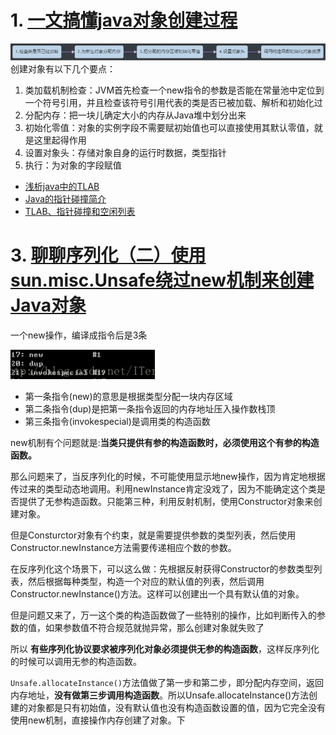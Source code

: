 # 1. [一文搞懂java对象创建过程](https://zhuanlan.zhihu.com/p/240458901#:~:text=%E6%9C%80%E5%B8%B8%E7%94%A8%E7%9A%84%E6%96%B9%E5%BC%8F%E6%98%AFn,%E6%96%B9%E6%B3%95%E6%9D%A5%E6%96%B0%E5%BB%BA%E5%AF%B9%E8%B1%A1%E3%80%82)
![new a object .png](new%20a%20object%20.png)
创建对象有以下几个要点：
1. 类加载机制检查：JVM首先检查一个new指令的参数是否能在常量池中定位到一个符号引用，并且检查该符号引用代表的类是否已被加载、解析和初始化过
2. 分配内存：把一块儿确定大小的内存从Java堆中划分出来
3. 初始化零值：对象的实例字段不需要赋初始值也可以直接使用其默认零值，就是这里起得作用
4. 设置对象头：存储对象自身的运行时数据，类型指针
5. 执行<init>：为对象的字段赋值
- [浅析java中的TLAB](https://www.jianshu.com/p/8be816cbb5ed)
- [Java的指针碰撞简介](https://blog.csdn.net/qq_40634846/article/details/106300702)
- [TLAB、指针碰撞和空闲列表](https://blog.csdn.net/z69183787/article/details/108559153#:~:text=%E5%AF%BC%E8%AF%BB%EF%BC%9AOracle%E4%B8%AD%E6%9C%89%20%E7%A9%BA%E9%97%B2%E5%88%97%E8%A1%A8%20%E7%9A%84%E6%A6%82%E5%BF%B5.%20%E7%A9%BA%E9%97%B2%E5%88%97%E8%A1%A8%20%E4%B8%AD%E5%AD%98%E5%82%A8%E7%9A%84%E6%98%AF%E5%8F%AF%E4%BE%9B%E6%8F%92%E5%85%A5%E6%96%B0%E8%A1%8C%E7%9A%84%E5%9D%97%E4%BF%A1%E6%81%AF%E6%89%80%E4%BB%A5%E6%96%B0%E7%9A%84%E8%A1%8C%E6%95%B0%E6%8D%AE%E5%8F%AA%E4%BC%9A%E6%8F%92%E5%85%A5%E5%88%B0%E9%82%A3%E4%BA%9B%E5%AD%98%E5%9C%A8%E4%BA%8E%20%E7%A9%BA%E9%97%B2%E5%88%97%E8%A1%A8%20%E4%B8%AD%E7%9A%84%E5%9D%97.%20%E7%A9%BA%E9%97%B2%E5%88%97%E8%A1%A8,%E5%BD%93%E4%B8%80%E4%B8%AA%E5%9D%97%E7%AC%AC%E4%B8%80%E6%AC%A1%E5%BC%80%E8%BE%9F%E7%9A%84%E6%97%B6%E5%80%99%2C%E5%BD%93%E7%84%B6%E6%98%AF%E5%9C%A8%20%E7%A9%BA%E9%97%B2%E5%88%97%E8%A1%A8%20%E4%B8%AD%E7%9A%84.%E9%9A%8F%E7%9D%80%E4%B8%8D%E6%96%AD%E5%9C%B0%E6%8F%92%E5%85%A5%E8%A1%8C%E6%95%B0%E6%8D%AE%2C%E5%BD%93%E4%BD%BF%E7%94%A8%E7%8E%87%E8%BE%BE%E5%88%B0%E6%88%96%E8%80%85%E8%B6%85%E8%BF%87%201-PCTFREE%25%E7%9A%84%E6%97%B6%E5%80%99%2C%E8%AF%A5%E5%9D%97%E4%BB%8E%20%E7%A9%BA%E9%97%B2%E5%88%97%E8%A1%A8%20%E4%B8%AD%E7%A7%BB%E5%87%BA.%E6%89%80%E4%BB%A5%E8%BF%99%E6%97%B6%E5%80%99%E6%96%B0%E7%9A%84%E8%A1%8C%E6%95%B0%E6%8D%AE%E4%B8%8D%E5%8F%AF.%20java%E5%AF%B9%E8%B1%A1%E5%88%9B%E5%BB%BA%E3%80%81%E5%AF%B9%E8%B1%A1%E5%86%85%E5%AD%98%E5%B8%83%E5%B1%80%E3%80%81%E5%AF%B9%E8%B1%A1%E7%9A%84%E8%AE%BF%E9%97%AE%E5%AE%9A%E4%BD%8D%E3%80%81%E5%8F%A5%E6%9F%84%E6%B1%A0%E3%80%81%E7%9B%B4%E6%8E%A5%20%E6%8C%87%E9%92%88.)


# 3. [聊聊序列化（二）使用sun.misc.Unsafe绕过new机制来创建Java对象](https://zhuanlan.zhihu.com/p/240458901#:~:text=%E6%9C%80%E5%B8%B8%E7%94%A8%E7%9A%84%E6%96%B9%E5%BC%8F%E6%98%AFn,%E6%96%B9%E6%B3%95%E6%9D%A5%E6%96%B0%E5%BB%BA%E5%AF%B9%E8%B1%A1%E3%80%82)
一个new操作，编译成指令后是3条

![img.png](img.png)

- 第一条指令(new)的意思是根据类型分配一块内存区域
- 第二条指令(dup)是把第一条指令返回的内存地址压入操作数栈顶
- 第三条指令(invokespecial)是调用类的构造函数

new机制有个问题就是:**当类只提供有参的构造函数时，必须使用这个有参的构造函数。**

那么问题来了，当反序列化的时候，不可能使用显示地new操作，因为肯定地根据传过来的类型动态地调用。利用newInstance肯定没戏了，因为不能确定这个类是否提供了无参构造函数。只能第三种，利用反射机制，使用Constructor对象来创建对象。

但是Consturctor对象有个约束，就是需要提供参数的类型列表，然后使用Constructor.newInstance方法需要传递相应个数的参数。

在反序列化这个场景下，可以这么做：先根据反射获得Constructor的参数类型列表，然后根据每种类型，构造一个对应的默认值的列表，然后调用Constructor.newInstance()方法。这样可以创建出一个具有默认值的对象。

但是问题又来了，万一这个类的构造函数做了一些特别的操作，比如判断传入的参数的值，如果参数值不符合规范就抛异常，那么创建对象就失败了

所以 **有些序列化协议要求被序列化对象必须提供无参的构造函数**，这样反序列化的时候可以调用无参的构造函数。

`Unsafe.allocateInstance()`方法值做了第一步和第二步，即分配内存空间，返回内存地址，**没有做第三步调用构造函数**。所以Unsafe.allocateInstance()方法创建的对象都是只有初始值，没有默认值也没有构造函数设置的值，因为它完全没有使用new机制，直接操作内存创建了对象。下
